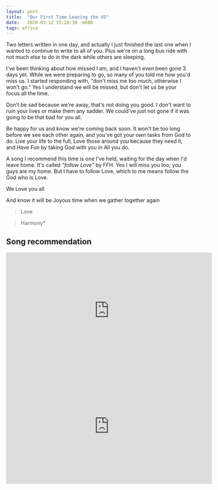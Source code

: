 ```yaml
---
layout: post
title:  "Our First Time Leaving the US"
date:   2020-03-12 15:28:38 -0600
tags: africa
---
```


Two letters written in one day, and actually I just finished the last one when I wanted to continue to write to all of you. Plus we're on a long bus ride with not much else to do in the dark while others are sleeping.

I've been thinking about how missed I am, and I haven't even been gone 3 days yet. While we were preparing to go, so many of you told me how you'd miss us. I started responding with, "don't miss me too much, otherwise I won't go." Yes I understand we will be missed, but don't let us be your focus all the time.

Don't be sad because we're away, that's not doing you good. I don't want to ruin your lives or make them any sadder. We could've just not gone if it was going to be that bad for you all.

Be happy for us and know we're coming back soon. It won't be too long before we see each other again, and you've got your own tasks from God to do. Live your life to the full, Love those around you because they need it, and Have Fun by taking God with you in All you do.

A song I recommend this time is one I've held, waiting for the day when I'd leave home. It's called *"follow Love"* by FFH. Yes I will miss you too; you guys are my home. But I have to follow Love, which to me means follow the God who is Love.

We Love you all

And know it will be Joyous time when we gather together again

> Love

> Harmony*

Song recommendation
--------------

<iframe width="560" height="315" src="https://www.youtube.com/embed/kJvkGMDKQzQ" frameborder="0" allow="accelerometer; autoplay; encrypted-media; gyroscope; picture-in-picture" allowfullscreen></iframe>

<iframe width="560" height="315" src="https://www.youtube.com/embed/_qQm8283qsg" frameborder="0" allow="accelerometer; autoplay; encrypted-media; gyroscope; picture-in-picture" allowfullscreen></iframe>
